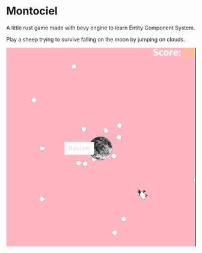 # Montociel

A little rust game made with bevy engine to learn Entity Component System.

Play a sheep trying to survive falling on the moon by jumping on clouds.

![you died](you-died.png)
